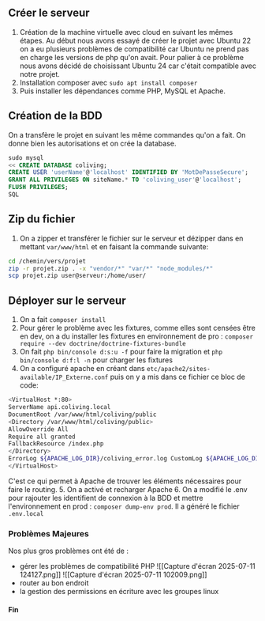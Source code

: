 ## Créer le serveur 
1. Création de la machine virtuelle avec cloud en suivant les mêmes étapes. Au début nous avons essayé de créer le projet avec Ubuntu 22 on a eu plusieurs problèmes de compatibilité car Ubuntu ne prend pas en charge les versions de php qu'on avait. Pour palier à  ce problème nous avons décidé de choisissant Ubuntu 24 car c'était compatible avec notre projet.
2. Installation composer avec `sudo apt install composer`
3. Puis installer les dépendances comme PHP, MySQL et Apache.
## Création de la BDD
On a transfère le projet en suivant les même commandes qu'on a fait. On donne bien les autorisations et on crée la database.
```sql
sudo mysql 
<< CREATE DATABASE coliving; 
CREATE USER 'userName'@'localhost' IDENTIFIED BY 'MotDePasseSecure'; 
GRANT ALL PRIVILEGES ON siteName.* TO 'coliving_user'@'localhost'; 
FLUSH PRIVILEGES; 
SQL
```
## Zip du fichier
1. On a zipper et transférer le fichier sur le serveur et dézipper dans en mettant `var/www/html` et en faisant la commande suivante:
```bash 
cd /chemin/vers/projet 
zip -r projet.zip . -x "vendor/*" "var/*" "node_modules/*" 
scp projet.zip user@serveur:/home/user/
```
## Déployer sur le serveur
1. On a fait `composer install`
2. Pour gérer le problème avec les fixtures, comme elles sont censées être en dev, on a du installer les fixtures en environnement de pro : `composer require --dev doctrine/doctrine-fixtures-bundle` 
3. On fait `php bin/console d:s:u -f` pour faire la migration et `php bin/console d:f:l -n` pour charger les fixtures
4. On a configuré apache en créant dans `etc/apache2/sites-available/IP_Externe.conf` puis on y a mis dans ce fichier ce bloc de code: 
```bash
<VirtualHost *:80>
ServerName api.coliving.local 
DocumentRoot /var/www/html/coliving/public 
<Directory /var/www/html/coliving/public> 
AllowOverride All 
Require all granted
FallbackResource /index.php
</Directory>
ErrorLog ${APACHE_LOG_DIR}/coliving_error.log CustomLog ${APACHE_LOG_DIR}/coliving_access.log combined 
</VirtualHost>
```
C'est ce qui permet  à Apache de trouver les éléments nécessaires pour faire le routing.
5. On a activé et recharger Apache 
6. On a modifié le .env pour rajouter les identifient de connexion à la BDD et mettre l'environnement en prod : `composer dump-env prod`. Il a généré le fichier `.env.local` 
### Problèmes Majeures
Nos plus gros problèmes ont été de :
- gérer les problèmes de compatibilité PHP
![[Capture d'écran 2025-07-11 124127.png]]
![[Capture d'écran 2025-07-11 102009.png]]
- router au bon endroit
- la gestion des permissions en écriture avec les groupes linux
#### Fin 